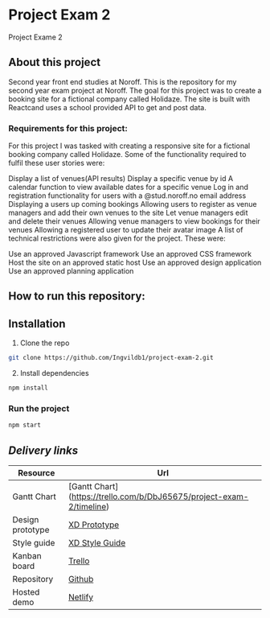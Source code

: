 # Project Exam 2
Project Exame 2

## About this project

Second year front end studies at Noroff. 
This is the repository for my second year exam project at Noroff. The goal for this project was to create a booking site for a fictional company called Holidaze. The site is built with Reactcand uses a school provided API to get and post data. 

### Requirements for this project:

For this project I was tasked with creating a responsive site for a fictional booking company called Holidaze. Some of the functionality required to fulfil these user stories were:

Display a list of venues(API results)
Display a specific venue by id
A calendar function to view available dates for a specific venue
Log in and registration functionality for users with a @stud.noroff.no email address
Displaying a users up coming bookings
Allowing users to register as venue managers and add their own venues to the site
Let venue managers edit and delete their venues
Allowing venue managers to view bookings for their venues
Allowing a registered user to update their avatar image
A list of technical restrictions were also given for the project. These were:

Use an approved Javascript framework 
Use an approved CSS framework 
Host the site on an approved static host
Use an approved design application 
Use an approved planning application

## How to run this repository:

## Installation

1. Clone the repo

```sh
git clone https://github.com/Ingvildb1/project-exam-2.git
```

2. Install dependencies

```sh
npm install
```

### Run the project

```sh
npm start
```


## **_Delivery links_**

| Resource         | Url |
|------------------|---------------|
| Gantt Chart      | [Gantt Chart] (https://trello.com/b/DbJ65675/project-exam-2/timeline)|
| Design prototype | [XD Prototype](https://xd.adobe.com/view/53cc540d-d9dc-4d8c-9996-8bf3103e6891-069f/) |
| Style guide      | [XD Style Guide](https://xd.adobe.com/view/8dfd4b1d-0e5c-4e2f-9064-02f80a977519-d8ae/)|
| Kanban board     | [Trello](https://trello.com/invite/b/DbJ65675/ATTIe90fcd6ef07c90553cb32e0ad2aa53e9858B73F2/project-exam-2) |
| Repository       | [Github](https://github.com/Ingvildb1/project-exam-2) |
| Hosted demo      | [Netlify](https://eloquent-kangaroo-fda7e2.netlify.app) |

